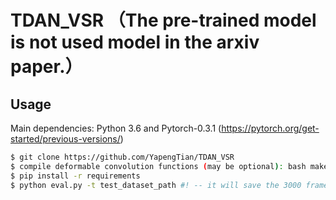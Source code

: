 # TDAN_VSR （The pre-trained model is not used model in the arxiv paper.）

## Usage

Main dependencies: Python 3.6 and Pytorch-0.3.1 (https://pytorch.org/get-started/previous-versions/)

```bash
$ git clone https://github.com/YapengTian/TDAN_VSR
$ compile deformable convolution functions (may be optional): bash make.sh 
$ pip install -r requirements
$ python eval.py -t test_dataset_path #! -- it will save the 3000 frames into the "res" folder.
```
